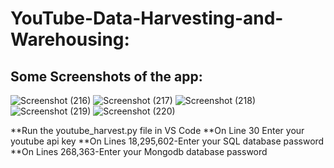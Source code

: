 # YouTube-Data-Harvesting-and-Warehousing:
## Some Screenshots of the app:
![Screenshot (216)](https://github.com/Kav1n-Lal/YouTube-Data-Harvesting-and-Warehousing-/assets/116146011/4fef54b1-de43-4f0a-90c7-fff0c882a4ab)
![Screenshot (217)](https://github.com/Kav1n-Lal/YouTube-Data-Harvesting-and-Warehousing-/assets/116146011/814e1e69-74b8-497e-ae55-430ce6f004f9)
![Screenshot (218)](https://github.com/Kav1n-Lal/YouTube-Data-Harvesting-and-Warehousing-/assets/116146011/098111f9-c863-446c-859f-6642c1627f04)
![Screenshot (219)](https://github.com/Kav1n-Lal/YouTube-Data-Harvesting-and-Warehousing-/assets/116146011/7ae0d7fb-928c-4861-bef7-bb6368f69793)
![Screenshot (220)](https://github.com/Kav1n-Lal/YouTube-Data-Harvesting-and-Warehousing-/assets/116146011/a393021b-53d1-4a93-b3af-dcad8a5a335a)

**Run the youtube_harvest.py file in VS Code
**On Line 30 Enter your youtube api key
**On Lines 18,295,602-Enter your SQL database password
**On Lines 268,363-Enter your Mongodb database password
